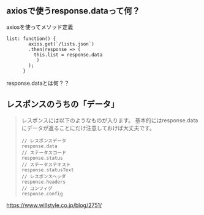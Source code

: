 ## axiosで使うresponse.dataって何？

axiosを使ってメソッド定義
```
list: function() {
        axios.get(`/lists.json`)
        .then(response => (
          this.list = response.data
           )
        );
      }
```

response.dataとは何？？


## レスポンスのうちの「データ」

> レスポンスには以下のようなものが入ります。
> 基本的にはresponse.dataにデータが返ることにだけ注意しておけば大丈夫です。
>
> ```
> // レスポンスデータ
> response.data
> // ステータスコード
> response.status
> // ステータステキスト
> response.statusText
> // レスポンスヘッダ
> response.headers
> // コンフィグ
> response.config
> ```
https://www.willstyle.co.jp/blog/2751/

